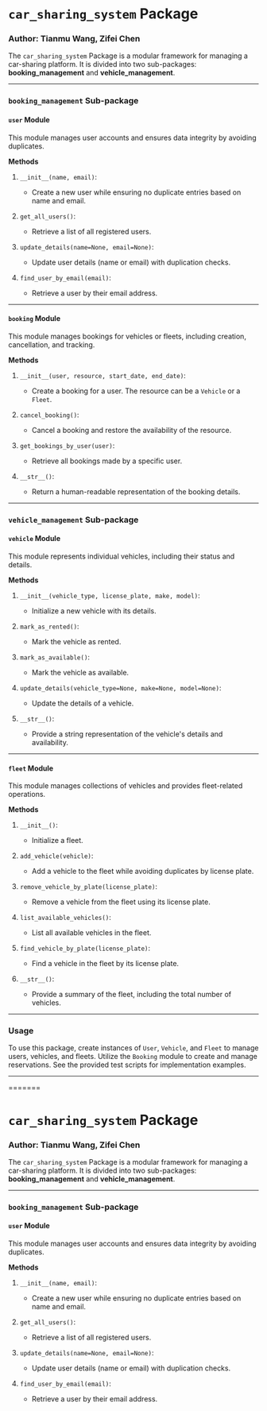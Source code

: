 # `car_sharing_system` Package
### Author: Tianmu Wang, Zifei Chen

The `car_sharing_system` Package is a modular framework for managing a car-sharing platform. It is divided into two sub-packages: **booking_management** and **vehicle_management**.

---

### `booking_management` Sub-package
#### `user` Module
This module manages user accounts and ensures data integrity by avoiding duplicates.

**Methods**
1. `__init__(name, email)`:
   - Create a new user while ensuring no duplicate entries based on name and email.

2. `get_all_users()`:
   - Retrieve a list of all registered users.

3. `update_details(name=None, email=None)`:
   - Update user details (name or email) with duplication checks.

4. `find_user_by_email(email)`:
   - Retrieve a user by their email address.

---

#### `booking` Module
This module manages bookings for vehicles or fleets, including creation, cancellation, and tracking.

**Methods**
1. `__init__(user, resource, start_date, end_date)`:
   - Create a booking for a user. The resource can be a `Vehicle` or a `Fleet`.

2. `cancel_booking()`:
   - Cancel a booking and restore the availability of the resource.

3. `get_bookings_by_user(user)`:
   - Retrieve all bookings made by a specific user.

4. `__str__()`:
   - Return a human-readable representation of the booking details.

---

### `vehicle_management` Sub-package
#### `vehicle` Module
This module represents individual vehicles, including their status and details.

**Methods**
1. `__init__(vehicle_type, license_plate, make, model)`:
   - Initialize a new vehicle with its details.

2. `mark_as_rented()`:
   - Mark the vehicle as rented.

3. `mark_as_available()`:
   - Mark the vehicle as available.

4. `update_details(vehicle_type=None, make=None, model=None)`:
   - Update the details of a vehicle.

5. `__str__()`:
   - Provide a string representation of the vehicle's details and availability.

---

#### `fleet` Module
This module manages collections of vehicles and provides fleet-related operations.

**Methods**
1. `__init__()`:
   - Initialize a fleet.

2. `add_vehicle(vehicle)`:
   - Add a vehicle to the fleet while avoiding duplicates by license plate.

3. `remove_vehicle_by_plate(license_plate)`:
   - Remove a vehicle from the fleet using its license plate.

4. `list_available_vehicles()`:
   - List all available vehicles in the fleet.

5. `find_vehicle_by_plate(license_plate)`:
   - Find a vehicle in the fleet by its license plate.

6. `__str__()`:
   - Provide a summary of the fleet, including the total number of vehicles.

---

### Usage
To use this package, create instances of `User`, `Vehicle`, and `Fleet` to manage users, vehicles, and fleets. Utilize the `Booking` module to create and manage reservations. See the provided test scripts for implementation examples.

---
=======
# `car_sharing_system` Package
### Author: Tianmu Wang, Zifei Chen

The `car_sharing_system` Package is a modular framework for managing a car-sharing platform. It is divided into two sub-packages: **booking_management** and **vehicle_management**.

---

### `booking_management` Sub-package
#### `user` Module
This module manages user accounts and ensures data integrity by avoiding duplicates.

**Methods**
1. `__init__(name, email)`:
   - Create a new user while ensuring no duplicate entries based on name and email.

2. `get_all_users()`:
   - Retrieve a list of all registered users.

3. `update_details(name=None, email=None)`:
   - Update user details (name or email) with duplication checks.

4. `find_user_by_email(email)`:
   - Retrieve a user by their email address.
